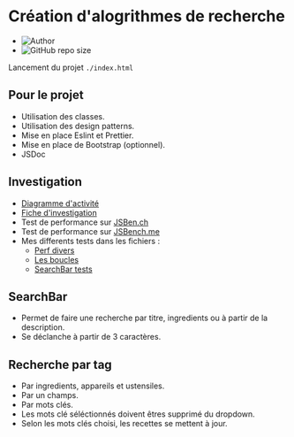 # Création d'alogrithmes de recherche

- ![Author](<https://img.shields.io/badge/Author-Yan Coquoz-">)
- ![GitHub repo size](<https://img.shields.io/github/repo-size/Yan-Coquoz/P07-front-end_search-engine>)  

Lancement du projet `./index.html`

## Pour le projet

- Utilisation des classes.
- Utilisation des design patterns.
- Mise en place Eslint et Prettier.
- Mise en place de Bootstrap (optionnel).
- JSDoc

## Investigation

- [Diagramme d'activité](https://app.diagrams.net/?libs=general;flowchart#G1jY3R4fk_gseolrlvcdd6jIMq_qhmJB2C)
- [Fiche d'investigation](https://docs.google.com/document/d/1CNqJkfKX0z9X5e4po4bgkRfzjJ1wti2oZy2nK9p7_lo/edit)
- Test de performance sur [JSBen.ch](https://jsben.ch/)
- Test de performance sur [JSBench.me](https://jsbench.me/)
- Mes differents tests dans les fichiers :
  - [Perf divers](searchPerf.js)
  - [Les boucles](loopPerf.js)
  - [SearchBar tests](optionsTest.js)

## SearchBar

- Permet de faire une recherche par titre, ingredients ou à partir de la description.
- Se déclanche à partir de 3 caractères.

## Recherche par tag

- Par ingredients, appareils et ustensiles.
- Par un champs.
- Par mots clés.
- Les mots clé séléctionnés doivent êtres supprimé du dropdown.
- Selon les mots clés choisi, les recettes se mettent à jour.
